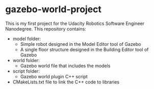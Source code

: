 # gazebo-world-project
This is my first project for the Udacity Robotics Software Engineer Nanodegree. This repository contains:

- model folder:
  - Simple robot designed in the Model Editor tool of Gazebo
  - A single floor structure designed in the Building Editor tool of Gazebo
- world folder:
  - Gazebo world file that includes the models
- script folder:
  - Gazebo world plugin C++ script
- CMakeLists.txt file to link the C++ code to libraries
